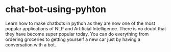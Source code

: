 # chat-bot-using-pyhton
Learn how to make chatbots in python as they are now one of the most popular applications of NLP and Artificial Intelligence. There is no doubt that they have become super popular today. You can do everything from ordering groceries to getting yourself a new car just by having a conversation with a bot.
